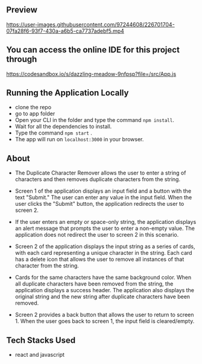 ## Preview  

https://user-images.githubusercontent.com/97244608/226701704-07fa28f6-93f7-430a-a6b5-ca7737adebf5.mp4

## You can access the online IDE for this project through 
https://codesandbox.io/s/dazzling-meadow-9nfpsp?file=/src/App.js

## Running the Application Locally
- clone the repo 
- go to app folder
- Open your CLI in the folder and type the command `npm install`.
- Wait for all the dependencies to install.
- Type the command `npm start` .
- The app will run on `localhost:3000` in your browser.

## About
 - The Duplicate Character Remover  allows the user to enter a string of characters and then removes duplicate characters from the string.

 - Screen 1 of the application displays an input field and a button with the text "Submit." The user can enter any value in the input field. When the user clicks the "Submit" button, the application redirects the user to screen 2.

- If the user enters an empty or space-only string, the application displays an alert message that prompts the user to enter a non-empty value. The application does not redirect the user to screen 2 in this scenario.

- Screen 2 of the application displays the input string as a series of cards, with each card representing a unique character in the string. Each card has a delete icon that allows the user to remove all instances of that character from the string.

- Cards for the same characters have the same background color. When all duplicate characters have been removed from the string, the application displays a success header. The application also displays the original string and the new string after duplicate characters have been removed.

- Screen 2 provides a back button that allows the user to return to screen 1. When the user goes back to screen 1, the input field is cleared/empty.

## Tech Stacks Used
- react and javascript

